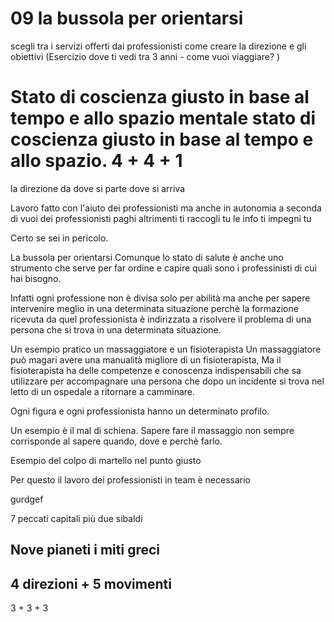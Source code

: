 # 09 la bussola per orientarsi

scegli tra i servizi offerti dai professionisti
come creare la direzione e gli obiettivi (Esercizio dove ti vedi tra 3 anni - come vuoi viaggiare? )

# Stato di coscienza giusto in base al tempo e allo spazio mentale stato di coscienza giusto in base al tempo e allo spazio.  4 + 4 + 1 
la direzione da dove si parte dove si arriva


Lavoro fatto con l'aiuto dei professionisti ma anche in autonomia a seconda di vuoi dei professionisti paghi altrimenti ti raccogli tu le info ti impegni tu

Certo se sei in pericolo.

La bussola per orientarsi Comunque lo stato di salute è anche uno strumento che serve per far ordine e capire quali sono i professinisti di cui hai bisogno.

Infatti ogni professione non è divisa solo per abilità ma anche per sapere intervenire meglio in una determinata situazione perchè la formazione ricevuta da quel professionista è indirizzata a risolvere il problema di una persona che si trova in una determinata situazione.

Un esempio pratico un massaggiatore e un fisioterapista
Un massaggiatore può magari avere una manualità migliore di un fisioterapista, 
Ma il fisioterapista ha delle competenze e conoscenza indispensabili che sa utilizzare per accompagnare una persona che dopo un incidente si trova nel letto di un ospedale a ritornare a camminare.

Ogni figura e ogni professionista hanno un determinato profilo.

Un esempio è il mal di schiena.
Sapere fare il massaggio non sempre corrisponde al sapere quando, dove e perchè farlo.

Esempio del colpo di martello nel punto giusto

Per questo il lavoro dei professionisti in team è necessario


gurdgef 

7 peccati capitali più due sibaldi 


## Nove pianeti i miti greci 

## 4 direzioni + 5 movimenti
3 + 3 + 3
<!--stackedit_data:
eyJoaXN0b3J5IjpbLTE2NzQzMTEyODQsMjI2NzY5OTcwLC0xND
A3Mjk1MDAwXX0=
-->